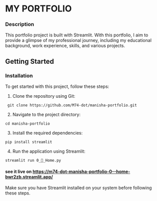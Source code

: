 # MY PORTFOLIO

### Description
This portfolio project is built with Streamlit. With this portfolio, I  aim to provide a glimpse of my professional journey, including my
educational background, work experience, skills, and various projects.

## Getting Started

### Installation

To get started with this project, follow these steps:

1. Clone the repository using Git:
```
 git clone https://github.com/M74-dot/manisha-portfolio.git
```

2. Navigate to the project directory:
```
cd manisha-portfolio
```

3. Install the required dependencies:
```
pip install streamlit
```

4. Run the application using Streamlit:
```
streamlit run 0_🏡_Home.py
```

#### see it live on https://m74-dot-manisha-portfolio-0--home-bwr2zb.streamlit.app/

Make sure you have Streamlit installed on your system before following these steps.
